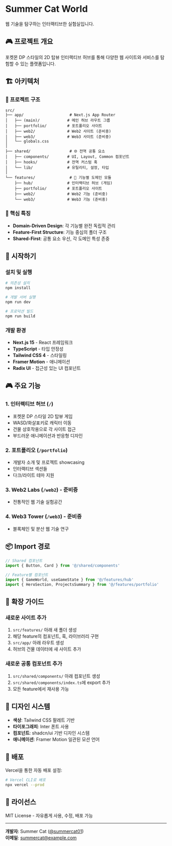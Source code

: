 # Summer Cat World

웹 기술을 탐구하는 인터랙티브한 실험실입니다.

## 🎮 프로젝트 개요

포켓몬 DP 스타일의 2D 탑뷰 인터랙티브 허브를 통해 다양한 웹 사이트와 서비스를 탐험할 수 있는 플랫폼입니다.

## 🏗️ 아키텍처

### 📁 프로젝트 구조

```
src/
├── app/                    # Next.js App Router
│   ├── (main)/            # 메인 허브 라우트 그룹
│   ├── portfolio/         # 포트폴리오 사이트
│   ├── web2/              # Web2 사이트 (준비중)
│   ├── web3/              # Web3 사이트 (준비중)
│   └── globals.css
│
├── shared/                 # 🌐 전역 공통 요소
│   ├── components/        # UI, Layout, Common 컴포넌트
│   ├── hooks/             # 전역 커스텀 훅
│   └── lib/               # 유틸리티, 설정, 타입
│
└── features/               # 🎯 기능별 도메인 모듈
    ├── hub/               # 인터랙티브 허브 (게임)
    ├── portfolio/         # 포트폴리오 사이트
    ├── web2/              # Web2 기능 (준비중)
    └── web3/              # Web3 기능 (준비중)
```

### 🎯 핵심 특징

- **Domain-Driven Design**: 각 기능별 완전 독립적 관리
- **Feature-First Structure**: 기능 중심의 폴더 구조
- **Shared-First**: 공통 요소 우선, 각 도메인 특성 존중

## 🚀 시작하기

### 설치 및 실행

```bash
# 의존성 설치
npm install

# 개발 서버 실행
npm run dev

# 프로덕션 빌드
npm run build
```

### 개발 환경

- **Next.js 15** - React 프레임워크
- **TypeScript** - 타입 안정성
- **Tailwind CSS 4** - 스타일링
- **Framer Motion** - 애니메이션
- **Radix UI** - 접근성 있는 UI 컴포넌트

## 🎮 주요 기능

### 1. 인터랙티브 허브 (`/`)
- 포켓몬 DP 스타일 2D 탑뷰 게임
- WASD/화살표키로 캐릭터 이동
- 건물 상호작용으로 각 사이트 접근
- 부드러운 애니메이션과 반응형 디자인

### 2. 포트폴리오 (`/portfolio`)
- 개발자 소개 및 프로젝트 showcasing
- 인터랙티브 섹션들
- 다크/라이트 테마 지원

### 3. Web2 Labs (`/web2`) - 준비중
- 전통적인 웹 기술 실험공간

### 4. Web3 Tower (`/web3`) - 준비중  
- 블록체인 및 분산 웹 기술 연구

## 📦 Import 경로

```typescript
// Shared 컴포넌트
import { Button, Card } from '@/shared/components'

// Feature별 컴포넌트
import { GameWorld, useGameState } from '@/features/hub'
import { HeroSection, ProjectsSummary } from '@/features/portfolio'
```

## 🔧 확장 가이드

### 새로운 사이트 추가

1. `src/features/` 아래 새 폴더 생성
2. 해당 feature의 컴포넌트, 훅, 라이브러리 구현  
3. `src/app/` 아래 라우트 생성
4. 허브의 건물 데이터에 새 사이트 추가

### 새로운 공통 컴포넌트 추가

1. `src/shared/components/` 아래 컴포넌트 생성
2. `src/shared/components/index.ts`에 export 추가
3. 모든 feature에서 재사용 가능

## 🎨 디자인 시스템

- **색상**: Tailwind CSS 팔레트 기반
- **타이포그래피**: Inter 폰트 사용
- **컴포넌트**: shadcn/ui 기반 디자인 시스템
- **애니메이션**: Framer Motion 일관된 모션 언어

## 🚀 배포

Vercel을 통한 자동 배포 설정:

```bash
# Vercel CLI로 배포
npx vercel --prod
```

## 📄 라이선스

MIT License - 자유롭게 사용, 수정, 배포 가능

---

**개발자**: Summer Cat ([@summercat01](https://github.com/summercat01))  
**이메일**: summercat@example.com
